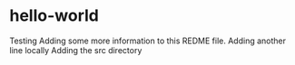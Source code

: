 # hello-world
Testing
Adding some more information to this REDME file.
Adding another line locally
Adding the src directory
